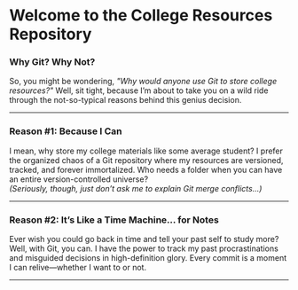 # Welcome to the College Resources Repository

### Why Git? Why Not?

So, you might be wondering, *"Why would anyone use Git to store college resources?"* Well, sit tight, because I’m about to take you on a wild ride through the not-so-typical reasons behind this genius decision.

---

### **Reason #1: Because I Can**

I mean, why store my college materials like some average student? I prefer the organized chaos of a Git repository where my resources are versioned, tracked, and forever immortalized. Who needs a folder when you can have an entire version-controlled universe?  
*(Seriously, though, just don’t ask me to explain Git merge conflicts…)*

---

### **Reason #2: It’s Like a Time Machine... for Notes**

Ever wish you could go back in time and tell your past self to study more? Well, with Git, you can. I have the power to track my past procrastinations and misguided decisions in high-definition glory. Every commit is a moment I can relive—whether I want to or not.

---